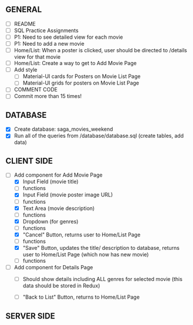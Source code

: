 ## GENERAL
- [ ] README
- [ ] SQL Practice Assignments
- [ ] P1: Need to see detailed view for each movie
- [ ] P1: Need to add a new movie
- [ ] Home/List: When a poster is clicked, user should be directed to /details view for that movie
- [ ] Home/List: Create a way to get to Add Movie Page
- [ ] Add style
    - [ ] Material-UI cards for Posters on Movie List Page
    - [ ] Material-UI grids for posters on Movie List Page
- [ ] COMMENT CODE
- [ ] Commit more than 15 times!

## DATABASE
- [x] Create database: saga_movies_weekend
- [x] Run all of the queries from /database/database.sql (create tables, add data)

## CLIENT SIDE
- [ ] Add component for Add Movie Page
    - [x] Input Field (movie title)
    - [ ] functions
    - [x] Input Field (movie poster image URL)
    - [ ] functions
    - [x] Text Area (movie description)
    - [ ] functions
    - [x] Dropdown (for genres)
    - [ ] functions
    - [x] "Cancel" Button, returns user to Home/List Page
    - [ ] functions
    - [x] "Save" Button, updates the title/ description to database, returns user to Home/List Page (which now has new movie)
    - [ ] functions
- [ ] Add component for Details Page
    - [ ] Should show details including ALL genres for selected movie (this data should be stored in Redux)
    - [ ] "Back to List" Button, returns to Home/List Page




## SERVER SIDE




